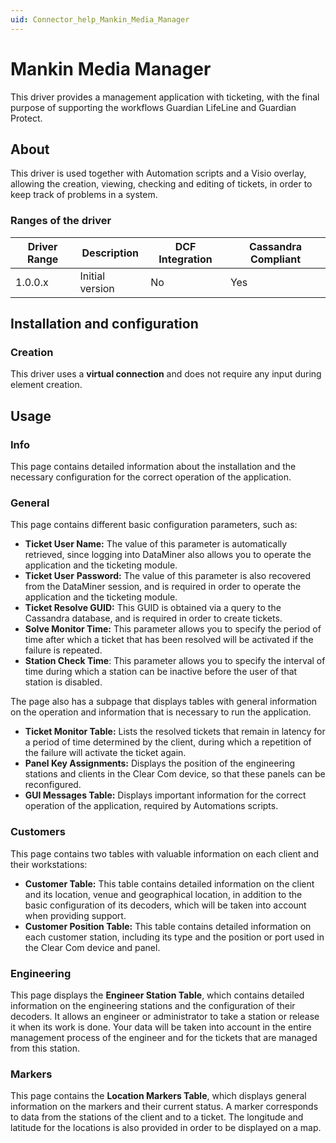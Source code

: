 ```yaml
---
uid: Connector_help_Mankin_Media_Manager
---
```


# Mankin Media Manager

This driver provides a management application with ticketing, with the final purpose of supporting the workflows Guardian LifeLine and Guardian Protect.

## About

This driver is used together with Automation scripts and a Visio overlay, allowing the creation, viewing, checking and editing of tickets, in order to keep track of problems in a system.

### Ranges of the driver

| **Driver Range** | **Description** | **DCF Integration** | **Cassandra Compliant** |
|------------------|-----------------|---------------------|-------------------------|
| 1.0.0.x          | Initial version | No                  | Yes                     |

## Installation and configuration

### Creation

This driver uses a **virtual connection** and does not require any input during element creation.

## Usage

### Info

This page contains detailed information about the installation and the necessary configuration for the correct operation of the application.

### General

This page contains different basic configuration parameters, such as:

- **Ticket User Name:** The value of this parameter is automatically retrieved, since logging into DataMiner also allows you to operate the application and the ticketing module.
- **Ticket User** **Password:** The value of this parameter is also recovered from the DataMiner session, and is required in order to operate the application and the ticketing module.
- **Ticket Resolve GUID:** This GUID is obtained via a query to the Cassandra database, and is required in order to create tickets.
- **Solve Monitor Time:** This parameter allows you to specify the period of time after which a ticket that has been resolved will be activated if the failure is repeated.
- **Station Check Time**: This parameter allows you to specify the interval of time during which a station can be inactive before the user of that station is disabled.

The page also has a subpage that displays tables with general information on the operation and information that is necessary to run the application.

- **Ticket Monitor Table:** Lists the resolved tickets that remain in latency for a period of time determined by the client, during which a repetition of the failure will activate the ticket again.
- **Panel Key Assignments:** Displays the position of the engineering stations and clients in the Clear Com device, so that these panels can be reconfigured.
- **GUI Messages Table:** Displays important information for the correct operation of the application, required by Automations scripts.

### Customers

This page contains two tables with valuable information on each client and their workstations:

- **Customer Table:** This table contains detailed information on the client and its location, venue and geographical location, in addition to the basic configuration of its decoders, which will be taken into account when providing support.
- **Customer Position Table:** This table contains detailed information on each customer station, including its type and the position or port used in the Clear Com device and panel.

### Engineering

This page displays the **Engineer Station Table**, which contains detailed information on the engineering stations and the configuration of their decoders. It allows an engineer or administrator to take a station or release it when its work is done. Your data will be taken into account in the entire management process of the engineer and for the tickets that are managed from this station.

### Markers

This page contains the **Location Markers Table**, which displays general information on the markers and their current status. A marker corresponds to data from the stations of the client and to a ticket. The longitude and latitude for the locations is also provided in order to be displayed on a map.
